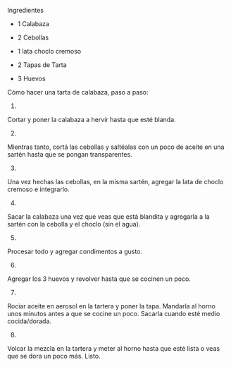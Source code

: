 Ingredientes

-  1 Calabaza
    
-  2 Cebollas
    
-  1 lata choclo cremoso
    
-  2 Tapas de Tarta
    
-  3 Huevos

Cómo hacer una tarta de calabaza, paso a paso:

1)
Cortar y poner la calabaza a hervir hasta que esté blanda.

2)
Mientras tanto, cortá las cebollas y saltéalas con un poco de aceite en una sartén hasta que se pongan transparentes.

3)
Una vez hechas las cebollas, en la misma sartén, agregar la lata de choclo cremoso e integrarlo.

4)
Sacar la calabaza una vez que veas que está blandita y agregarla a la sartén con la cebolla y el choclo (sin el agua).

5)
Procesar todo y agregar condimentos a gusto.

6)
Agregar los 3 huevos y revolver hasta que se cocinen un poco.

7)
Rociar aceite en aerosol en la tartera y poner la tapa. Mandarla al horno unos minutos antes a que se cocine un poco. Sacarla cuando esté medio cocida/dorada.

8)
Volcar la mezcla en la tartera y meter al horno hasta que esté lista o veas que se dora un poco más. Listo.
